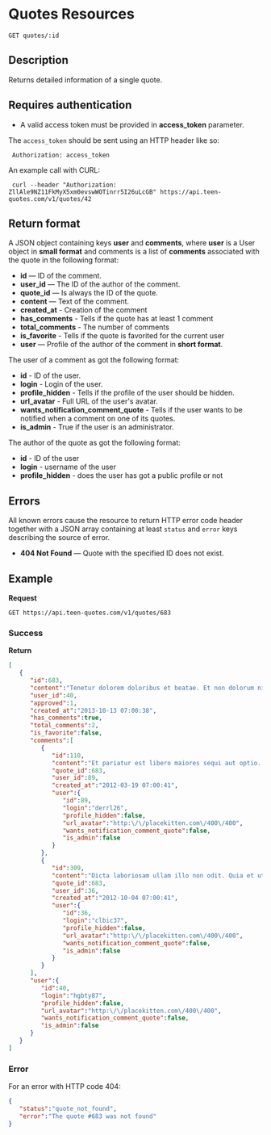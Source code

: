 # Quotes Resources

    GET quotes/:id

## Description
Returns detailed information of a single quote.

## Requires authentication
* A valid access token must be provided in **access_token** parameter.

The `access_token` should be sent using an HTTP header like so:

     Authorization: access_token

An example call with CURL:

     curl --header "Authorization: ZllAle9NZ11FkMyX5xm0evswWOTinrr5I26uLcGB" https://api.teen-quotes.com/v1/quotes/42

## Return format
A JSON object containing keys **user** and **comments**, where **user** is a User object in **small format** and comments is a list of **comments** associated with the quote in the following format:

- **id** — ID of the comment.
- **user_id** — The ID of the author of the comment.
- **quote_id** — Is always the ID of the quote.
- **content** — Text of the comment.
- **created_at** - Creation of the comment
- **has_comments** - Tells if the quote has at least 1 comment
- **total_comments** - The number of comments
- **is_favorite** - Tells if the quote is favorited for the current user
- **user** — Profile of the author of the comment in **short format**.

The user of a comment as got the following format:

- **id** - ID of the user.
- **login** - Login of the user.
- **profile_hidden** - Tells if the profile of the user should be hidden.
- **url_avatar** - Full URL of the user's avatar.
- **wants_notification_comment_quote** - Tells if the user wants to be notified when a comment on one of its quotes.
- **is_admin** - True if the user is an administrator.

The author of the quote as got the following format:

- **id** - ID of the user
- **login** - username of the user
- **profile_hidden** - does the user has got a public profile or not

## Errors
All known errors cause the resource to return HTTP error code header together with a JSON array containing at least `status` and `error` keys describing the source of error.

- **404 Not Found** — Quote with the specified ID does not exist.

## Example
**Request**

    GET https://api.teen-quotes.com/v1/quotes/683

### Success
**Return**
``` json
[
   {
      "id":683,
      "content":"Tenetur dolorem doloribus et beatae. Et non dolorum nisi maxime. Voluptatum quis laudantium nam quibusdam maxime nulla exercitationem. Eligendi consequuntur enim enim et quia.",
      "user_id":40,
      "approved":1,
      "created_at":"2013-10-13 07:00:38",
      "has_comments":true,
      "total_comments":2,
      "is_favorite":false,
      "comments":[
         {
            "id":110,
            "content":"Et pariatur est libero maiores sequi aut optio. Exercitationem sit repellat at est sed et et. Aliquam repellat consequatur odit facilis. Sapiente corporis sed qui accusamus dolorum recusandae ab est.",
            "quote_id":683,
            "user_id":89,
            "created_at":"2012-03-19 07:00:41",
            "user":{
               "id":89,
               "login":"derrl26",
               "profile_hidden":false,
               "url_avatar":"http:\/\/placekitten.com\/400\/400",
               "wants_notification_comment_quote":false,
               "is_admin":false
            }
         },
         {
            "id":309,
            "content":"Dicta laboriosam ullam illo non odit. Quia et ut hic iusto nisi reiciendis. Id dignissimos ratione sit suscipit qui repellat.",
            "quote_id":683,
            "user_id":36,
            "created_at":"2012-10-04 07:00:41",
            "user":{
               "id":36,
               "login":"clbic37",
               "profile_hidden":false,
               "url_avatar":"http:\/\/placekitten.com\/400\/400",
               "wants_notification_comment_quote":false,
               "is_admin":false
            }
         }
      ],
      "user":{
         "id":40,
         "login":"hgbty87",
         "profile_hidden":false,
         "url_avatar":"http:\/\/placekitten.com\/400\/400",
         "wants_notification_comment_quote":false,
         "is_admin":false
      }
   }
]
```

### Error
For an error with HTTP code 404:
``` json
{
   "status":"quote_not_found",
   "error":"The quote #683 was not found"
}
```